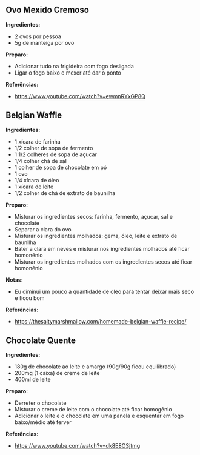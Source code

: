 ## Ovo Mexido Cremoso

**Ingredientes:**

- 2 ovos por pessoa
- 5g de manteiga por ovo

**Preparo:**

- Adicionar tudo na frigideira com fogo desligada
- Ligar o fogo baixo e mexer até dar o ponto

**Referências:**

- https://www.youtube.com/watch?v=ewmnRYxGP8Q


## Belgian Waffle

**Ingredientes:**

- 1 xícara de farinha
- 1/2 colher de sopa de fermento
- 1 1/2 colheres de sopa de açucar
- 1/4 colher chá de sal
- 1 colher de sopa de chocolate em pó
- 1 ovo
- 1/4 xícara de óleo
- 1 xícara de leite
- 1/2 colher de chá de extrato de baunilha

**Preparo:**

- Misturar os ingredientes secos: farinha, fermento, açucar, sal e chocolate
- Separar a clara do ovo
- Misturar os ingredientes molhados: gema, óleo, leite e extrato de baunilha
- Bater a clara em neves e misturar nos ingredientes molhados até ficar homonênio
- Misturar os ingredientes molhados com os ingredientes secos até ficar homonênio

**Notas:**

- Eu diminui um pouco a quantidade de oleo para tentar deixar mais seco e ficou bom

**Referências:**

- https://thesaltymarshmallow.com/homemade-belgian-waffle-recipe/


## Chocolate Quente

**Ingredientes:**

- 180g de chocolate ao leite e amargo (90g/90g ficou equilibrado)
- 200mg (1 caixa) de creme de leite
- 400ml de leite

**Preparo:**

- Derreter o chocolate
- Misturar o creme de leite com o chocolate até ficar homogênio
- Adicionar o leite e o chocolate em uma panela e esquentar em fogo baixo/médio até ferver

**Referências:**

- https://www.youtube.com/watch?v=dk8E8OSjtmg


